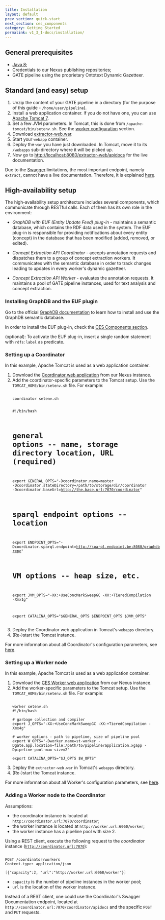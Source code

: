 ```yaml
---
title: Installation
layout: default
prev_section: quick-start
next_section: ces_components
category: Getting Started
permalink: v1_3_1-docs/installation/
---
```

## General prerequisites

* [Java 8](http://www.oracle.com/technetwork/java/javase/downloads/index.html);
* Credentials to our Nexus publishing repositories;
* GATE pipeline using the proprietary Ontotext Dynamic Gazetteer.

## Standard (and easy) setup

1. Unzip the content of your GATE pipeline in a directory (for the purpose of this guide - <code>/home/user/pipeline</code>).
2. Install a web application container. If you do not have one, you can use [Apache Tomcat 7](http://tomcat.apache.org/download-70.cgi).
3. Set a few JVM parameters. In Tomcat, this is done from <code>/apache-tomcat/bin/setenv.sh</code>. See the <a href="{{ site.baseurl }}/v1_3_1-docs/ces_components">worker configuration</a> section.
4. Download [extractor-web.war](http://maven.ontotext.com/content/repositories/publishing-releases/com/ontotext/ces/extractor-web/1.3.1/extractor-web-1.3.1.war).
5. Start your `webapp` container.
6. Deploy the `war` you have just downloaded. In Tomcat, move it to its <code>/webapps</code> sub-directory where it will be picked up.
7. Now go to [http://localhost:8080/extractor-web/apidocs](http://localhost:8080/extractor-web/apidocs) for the live documentation.

<div class="note-badge">

Due to the <a href="https://helloreverb.com/developers/swagger">Swagger</a> limitations, the most important endpoint, namely <code>extract</code>, cannot have a live documentation. Therefore, it is explained <a href="{{ site.baseurl }}/v1_3_1-docs/annotating_content">here</a>.
</div>


## High-availability setup

The high-availability setup architecture includes several components, which communicate through RESTful calls. Each of them has its own role in the environment:

* _GraphDB with EUF (Entity Update Feed) plug-in_ - maintains a semantic database, which contains the RDF data used in the system. The EUF plug-in is responsible for providing notifications about every entity (concept) in the database that has been modified (added, removed, or edited).

* _Concept Extraction API Coordinator_ - accepts annotation requests and dispatches them to a group of concept extraction workers. It communicates with the semantic database in order to track changes leading to updates in every worker's dynamic gazetteer.

* _Concept Extraction API Worker_ - evaluates the annotation requests. It maintains a pool of GATE pipeline instances, used for text analysis and concept extraction.

### Installing GraphDB and the EUF plugin

Go to the official [GraphDB documentation](http://graphdb.ontotext.com/display/GraphDB6/Home) to learn how to install and use the GraphDB semantic database.

In order to install the EUF plug-in, check the <a href="{{ site.baseurl }}/v1_3_1-docs/ces_components">CES Components section</a>.

<div class="note-badge">

(optional): To activate the EUF plug-in, insert a single random statement with <code>rdfs:label</code> as predicate.
</div>

### Setting up a Coordinator

In this example, Apache Tomcat is used as a web application container.

<ol>
<li>Download the <a href="http://maven.ontotext.com/content/repositories/publishing-releases/com/ontotext/ces/coordinator/1.0.1/coordinator-1.0.1.war">Coordinator web application</a> from our Nexus instance.</li>
<li>Add the coordinator-specific parameters to the Tomcat setup. Use the <code>TOMCAT_HOME/bin/setenv.sh</code> file. For example:</li>
<pre><code>
coordinator setenv.sh

#!/bin/bash
# general options -- name, storage directory location, URL (required)
export GENERAL_OPTS="-Dcoordinator.name=master -Dcoordinator.stateDirectory=/path/to/storage/dir/coordinator -Dcoordinator.baseUrl=http://the.base.url:7070/coordinator"

# sparql endpoint options -- location
export ENDPOINT_OPTS="-Dcoordinator.sparql.endpoint=http://sparql.endpoint.be:8080/graphdb/repositories/my-repo"

# VM options -- heap size, etc.
export JVM_OPTS="-XX:+UseConcMarkSweepGC -XX:+TieredCompilation -Xmx1g"

export CATALINA_OPTS="$GENERAL_OPTS $ENDPOINT_OPTS $JVM_OPTS"
</code></pre>

<li>Deploy the Coordinator web application in Tomcat's <code>webapps</code> directory.</li>
<li>(Re-)start the Tomcat instance.</li>
</ol>

<div class="info-badge">
For more information about all Coordinator's configuration parameters, see <a href="{{ site.baseurl }}/v1_3_1-docs/ces_components">here</a>.
</div>

### Setting up a Worker node

In this example, Apache Tomcat is used as a web application container.

<ol>
<li>Download the <a href="http://maven.ontotext.com/content/repositories/publishing-releases/com/ontotext/ces/extractor-web/1.0.1/extractor-web-1.0.1.war">CES Worker web application</a> from our Nexus instance.</li>
<li>Add the worker-specific parameters to the Tomcat setup. Use the <code>TOMCAT_HOME/bin/setenv.sh</code> file. For example:</li>

<pre><code>
worker setenv.sh
#!/bin/bash

# garbage collection and compiler
export J_OPTS="-XX:+UseConcMarkSweepGC -XX:+TieredCompilation -Xmx4g"

# worker options - path to pipeline, size of pipeline pool
export W_OPTS="-Dworker.name=st-worker -Dgate.app.location=file:/path/to/pipeline/application.xgapp -Dpipeline-pool-max-size=2"

export CATALINA_OPTS="$J_OPTS $W_OPTS"
</code></pre>

<li>Deploy the <code>extractor-web.war</code> in Tomcat's <code>webapps</code> directory.</li>
<li>(Re-)start the Tomcat instance.</li>
</ol>

<div class="info-badge">
For more information about all Worker's configuration parameters, see <a href="{{ site.baseurl }}/v1_3_1-docs/ces_components">here</a>.
</div>

### Adding a Worker node to the Coordinator

<div class="info-badge">
Assumptions:

<ul>
<li> the coordinator instance is located at <code>http://coordinator.url:7070/coordinator</code>;</li>
<li> the worker instance is located at <code>http://worker.url:6060/worker</code>;</li>
<li> the worker instance has a pipeline pool with size 2.</li>
</ul>
</div>

Using a REST client, execute the following request to the *coordinator* instance (<code>http://coordinator.url:7070</code>):

<pre><code>
POST /coordinator/workers
Content-type: application/json

[{"capacity":2, "url":"http://worker.url:6060/worker"}]
</code></pre>

* <code>capacity</code> is the number of pipeline instances in the worker pool;
* <code>url</code> is the location of the worker instance.

<div class="note-badge">
Instead of a REST client, one could use the Coordinator's Swagger Documentation endpoint, located at <code>http://coordinator.url:7070/coordinator/apidocs</code> and the specific <code>POST</code> and <code>PUT</code> requests.
</div>
